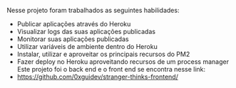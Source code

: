Nesse projeto foram trabalhados as seguintes habilidades:

   - Publicar aplicações através do Heroku
   - Visualizar logs das suas aplicações publicadas
   - Monitorar suas aplicações publicadas
   - Utilizar variáveis de ambiente dentro do Heroku
   - Instalar, utilizar e aproveitar os principais recursos do PM2
   - Fazer deploy no Heroku aproveitando recursos de um process manager
Este projeto foi o back end e o front end se encontra nesse link:
- https://github.com/0xguidev/stranger-thinks-frontend/
